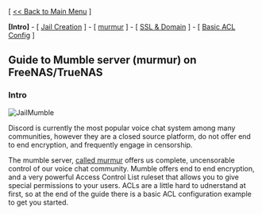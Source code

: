 [ [<< Back to Main Menu](https://github.com/seth586/guides/blob/master/README.md) ]

**[Intro]** - [ [Jail Creation](1_jail_creation.md) ] - [ [murmur](2_murmur.md) ] - [ [SSL & Domain](3_ssl_domain.md) ] - [ [Basic ACL Config](4_acl.md) ]

## Guide to Mumble server (murmur) on FreeNAS/TrueNAS
### Intro

![JailMumble](images/mumble.png)

Discord is currently the most popular voice chat system among many communities, however they are a closed source platform, do not offer end to end encryption, and frequently engage in censorship. 

The mumble server, [called murmur](https://wiki.mumble.info/wiki/Running_Murmur) offers us complete, uncensorable control of our voice chat community. Mumble offers end to end encryption, and a very powerful Access Control List ruleset that allows you to give special permissions to your users. ACLs are a little hard to udnerstand at first, so at the end of the guide there is a basic ACL configuration example to get you started.


